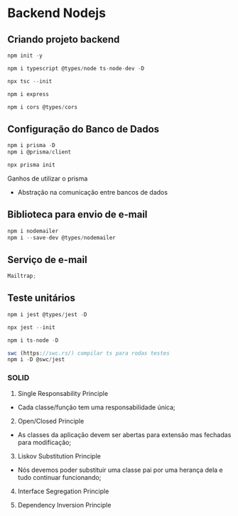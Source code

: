 # Backend Nodejs

## Criando projeto backend

```javascript
npm init -y

npm i typescript @types/node ts-node-dev -D

npx tsc --init

npm i express

npm i cors @types/cors
```

## Configuração do Banco de Dados

```jsx
npm i prisma -D
npm i @prisma/client

npx prisma init
```

Ganhos de utilizar o prisma

- Abstração na comunicação entre bancos de dados

## Biblioteca para envio de e-mail

```jsx
npm i nodemailer
npm i --save-dev @types/nodemailer
```

## Serviço de e-mail

```jsx
Mailtrap;
```

## Teste unitários

```jsx
npm i jest @types/jest -D

npx jest --init

npm i ts-node -D

swc (https://swc.rs/) compilar ts para rodas testes
npm i -D @swc/jest
```

### SOLID

1. Single Responsability Principle

- Cada classe/função tem uma responsabilidade única;

2. Open/Closed Principle

- As classes da aplicação devem ser abertas para extensão mas fechadas para modificação;

3. Liskov Substitution Principle

- Nós devemos poder substituir uma classe pai por uma herança dela e tudo continuar funcionando;

4. Interface Segregation Principle

5. Dependency Inversion Principle
